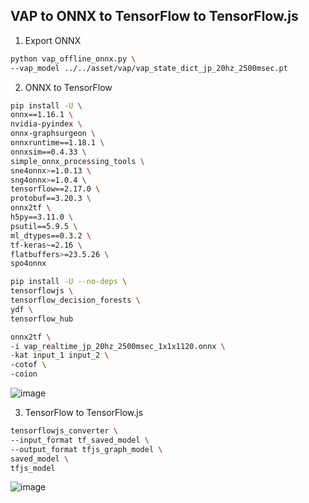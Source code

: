 ## VAP to ONNX to TensorFlow to TensorFlow.js

1. Export ONNX

```bash
python vap_offline_onnx.py \
--vap_model ../../asset/vap/vap_state_dict_jp_20hz_2500msec.pt
```

2. ONNX to TensorFlow

```bash
pip install -U \
onnx==1.16.1 \
nvidia-pyindex \
onnx-graphsurgeon \
onnxruntime==1.18.1 \
onnxsim==0.4.33 \
simple_onnx_processing_tools \
sne4onnx>=1.0.13 \
sng4onnx>=1.0.4 \
tensorflow==2.17.0 \
protobuf==3.20.3 \
onnx2tf \
h5py==3.11.0 \
psutil==5.9.5 \
ml_dtypes==0.3.2 \
tf-keras~=2.16 \
flatbuffers>=23.5.26 \
spo4onnx

pip install -U --no-deps \
tensorflowjs \
tensorflow_decision_forests \
ydf \
tensorflow_hub

onnx2tf \
-i vap_realtime_jp_20hz_2500msec_1x1x1120.onnx \
-kat input_1 input_2 \
-cotof \
-coion
```
![image](https://github.com/user-attachments/assets/b634971b-5bf0-4b1f-8a65-c4194148fdc1)


3. TensorFlow to TensorFlow.js

```bash
tensorflowjs_converter \
--input_format tf_saved_model \
--output_format tfjs_graph_model \
saved_model \
tfjs_model
```
![image](https://github.com/user-attachments/assets/4a009bde-3464-4dd6-a5de-8da3099d6f71)
